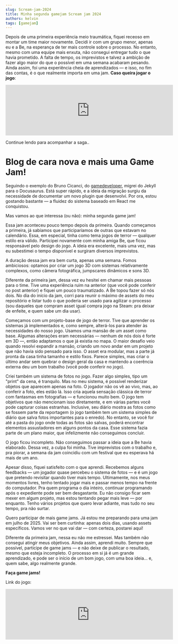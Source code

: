 ```yaml
---
slug: Scream-jam-2024
title: Minha segunda gamejam Scream jam 2024
authors: kelvin
tags: [gamejam]
---
```

Depois de uma primeira experiência meio traumática, fiquei receoso em montar um time maior novamente. Decidi ir com um grupo menor, apenas eu e a Be, na esperança de ter mais controle sobre o processo. No entanto, mesmo com uma equipe mais enxuta, não consegui entregar tudo o que havia prometido. A falta de tempo, os imprevistos e talvez a ambição de fazer algo maior do que o possível em uma semana acabaram pesando. Ainda assim, foi uma experiência cheia de aprendizados — e isso, no fim das contas, é o que realmente importa em uma jam.
**Caso queira jogar o jogo**:
<iframe frameborder="0" src="https://itch.io/embed/3059342" width="552" height="167"><a href="https://befinamor.itch.io/disbelief">Disbelief by Triz, Frost</a></iframe>

Continue lendo para acompanhar a saga..
<!-- truncate -->

# Blog de cara nova e mais uma Game Jam!
Seguindo o exemplo do Bruno Cicanci, do [gamedeveloper](http://gamedeveloper.com.br "gamedeveloper"), migrei do Jekyll para o Docusaurus. Está super rápido, e a ideia da migração surgiu da necessidade de documentar um novo plugin que desenvolvi. Por ora, estou gostando bastante — a fluidez do sistema baseado em React me conquistou.

Mas vamos ao que interessa (ou não): minha segunda game jam!

Essa jam aconteceu pouco tempo depois da primeira. Quando começamos a primeira, já sabíamos que participaríamos de outras que estavam no calendário. Essa, em especial, tinha como tema jogos de terror — qualquer estilo era válido. Participei novamente com minha amiga Be, que ficou responsável pelo design do jogo. A ideia era excelente, mais uma vez, mas eu subestimei o tempo disponível e surgiram diversos imprevistos.

A duração dessa jam era bem curta, apenas uma semana. Fomos ambiciosos: optamos por criar um jogo 3D com sistemas relativamente complexos, como câmera fotográfica, jumpscares dinâmicos e sons 3D.

Diferente da primeira jam, dessa vez eu hesitei em chamar mais pessoas para o time. Tive uma experiência ruim na anterior (que você pode conferir no post anterior) e fiquei um pouco traumatizado. A Be topou fazer só nós dois. No dia do início da jam, corri para reunir o máximo de assets do meu repositório e listar tudo o que poderia ser usado para agilizar o processo (sou daqueles que compram asset igual compra jogo na Steam: pra deixar de enfeite, e quem sabe um dia usar).

Começamos com um projeto-base de jogo de terror. Tive que aprender os sistemas já implementados e, como sempre, alterá-los para atender às necessidades do nosso jogo. Usamos uma mansão de um asset como base. Algumas alterações eram necessárias — nenhum de nós dois é forte em 3D —, então adaptamos o que já existia no mapa. O maior desafio veio quando resolvi expandir a mansão, criando um novo andar em um projeto que não havia sido pensado para isso. O asset era modular, mas a parte já pronta da casa tinha tamanho e estilo fixos. Parece simples, mas criar o último andar sem quebrar o design geral da casa e mantendo a coerência externa deu um bom trabalho (você pode conferir no jogo).

Criei também um sistema de fotos no jogo. Fazer algo simples, tipo um "print" da cena, é tranquilo. Mas no meu sistema, é possível renderizar objetos que aparecem apenas na foto. O jogador não os vê ao vivo, mas, ao conferir a foto, eles estão lá. Isso cria aquela sensação clássica de terror com fantasmas em fotografias — e funcionou muito bem. O jogo tem objetivos que não mencionam isso diretamente, e em várias partes você pode capturar coisas estranhas. Inclusive, seu diário mostra as fotos como se fossem parte da reportagem (o jogo também tem um sistema simples de diário que salva fotos importantes para o enredo). No entanto, se você for até a pasta do jogo onde todas as fotos são salvas, poderá encontrar elementos assustadores em alguns pontos da casa. Esse sistema fazia parte de um plano maior, que infelizmente não conseguimos concluir.

O jogo ficou incompleto. Não conseguimos passar a ideia que a Be havia elaborado. Dessa vez, a culpa foi minha. Tive imprevistos com o trabalho e, pra piorar, a semana da jam coincidiu com um festival que eu esperava há mais de um ano.

Apesar disso, fiquei satisfeito com o que aprendi. Recebemos alguns feedbacks — um jogador quase percebeu o sistema de fotos — e é um jogo que pretendo revisitar quando tiver mais tempo. Ultimamente, nos meus momentos livres, tenho tentado jogar mais e passar menos tempo na frente do computador. Pra quem programa o dia inteiro, continuar programando após o expediente pode ser bem desgastante. Eu não consigo ficar sem mexer em algum projeto, mas estou tentando pegar mais leve — por enquanto. Tenho vários projetos que quero levar adiante, mas tudo no seu tempo, pra não surtar.

Quero participar de mais game jams. Já estou me preparando para uma jam em julho de 2025. Vai ser bem curtinha: apenas dois dias, usando assets específicos. Vamos ver no que vai dar — com certeza, postarei aqui!

Diferente da primeira jam, nessa eu não me estressei. Mas também não consegui atingir meus objetivos. Ainda assim, aprendi muito. Sempre que possível, participe de game jams — e não deixe de publicar o resultado, mesmo que esteja incompleto. O processo em si já é um grande aprendizado, e pode ser o início de um bom jogo, com uma boa ideia... e, quem sabe, algo realmente grande.

**Faça game jams!**

Link do jogo:

<iframe frameborder="0" src="https://itch.io/embed/3059342" width="552" height="167"><a href="https://befinamor.itch.io/disbelief">Disbelief by Triz, Frost</a></iframe>

